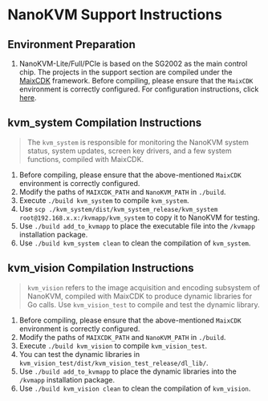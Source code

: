 # NanoKVM Support Instructions

## Environment Preparation
1. NanoKVM-Lite/Full/PCIe is based on the SG2002 as the main control chip. The projects in the support section are compiled under the [MaixCDK](https://github.com/sipeed/MaixCDK) framework. Before compiling, please ensure that the `MaixCDK` environment is correctly configured. For configuration instructions, click [here](https://github.com/sipeed/MaixCDK/blob/main/docs/doc_zh/README.md).

## kvm_system Compilation Instructions

> The `kvm_system` is responsible for monitoring the NanoKVM system status, system updates, screen key drivers, and a few system functions, compiled with MaixCDK.

1. Before compiling, please ensure that the above-mentioned `MaixCDK` environment is correctly configured.
2. Modify the paths of `MAIXCDK_PATH` and `NanoKVM_PATH` in `./build`.
3. Execute `./build kvm_system` to compile `kvm_system`.
4. Use `scp ./kvm_system/dist/kvm_system_release/kvm_system root@192.168.x.x:/kvmapp/kvm_system` to copy it to NanoKVM for testing.
5. Use `./build add_to_kvmapp` to place the executable file into the `/kvmapp` installation package.
6. Use `./build kvm_system clean` to clean the compilation of `kvm_system`.

## kvm_vision Compilation Instructions

> `kvm_vision` refers to the image acquisition and encoding subsystem of NanoKVM, compiled with MaixCDK to produce dynamic libraries for Go calls. Use `kvm_vision_test` to compile and test the dynamic library.

1. Before compiling, please ensure that the above-mentioned `MaixCDK` environment is correctly configured.
2. Modify the paths of `MAIXCDK_PATH` and `NanoKVM_PATH` in `./build`.
3. Execute `./build kvm_vision` to compile `kvm_vision_test`.
4. You can test the dynamic libraries in `kvm_vision_test/dist/kvm_vision_test_release/dl_lib/`.
5. Use `./build add_to_kvmapp` to place the dynamic libraries into the `/kvmapp` installation package.
6. Use `./build kvm_vision clean` to clean the compilation of `kvm_vision`.